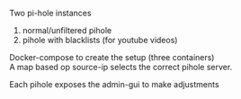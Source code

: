 Two pi-hole instances
1. normal/unfiltered pihole
2. pihole with blacklists (for youtube videos)

Docker-compose to create the setup (three containers)\
A map based op source-ip selects the correct pihole server.

Each pihole exposes the admin-gui to make adjustments

```aidl

```